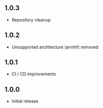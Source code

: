 <!-- https://developers.home-assistant.io/docs/add-ons/presentation#keeping-a-changelog -->

## 1.0.3

- Repository cleanup
## 1.0.2

- Unsupported architecture (armhf) removed
## 1.0.1

- CI / CD improvements

## 1.0.0

- Initial release
